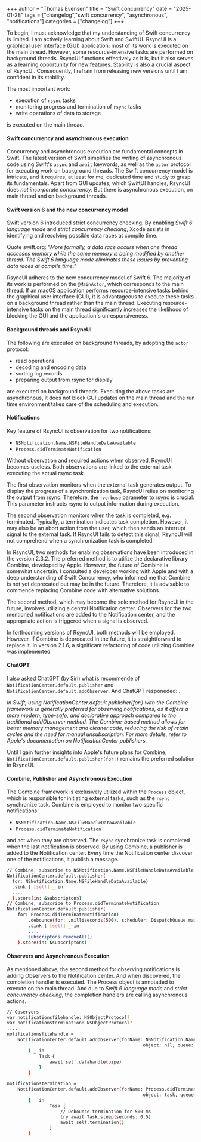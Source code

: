 +++
author = "Thomas Evensen"
title = "Swift concurrency"
date = "2025-01-28"
tags = ["changelog","swift concurrency", "asynchronous", "notifications"]
categories = ["changelog"]
+++

To begin, I must acknowledge that my understanding of Swift concurrency is limited. I am actively learning about Swift and SwiftUI. RsyncUI is a graphical user interface (GUI) application; most of its work is executed on the main thread. However, some resource-intensive tasks are performed on background threads. RsyncUI functions effectively as it is, but it also serves as a learning opportunity for new features. Stability is also a crucial aspect of RsyncUI. Consequently, I refrain from releasing new versions until I am confident in its stability.

The most important work: 

- execution of `rsync` tasks
- monitoring progress and termination of `rsync` tasks
- write operations of data to storage

is executed on the main thread.

#### Swift concurrency and asynchronous execution

Concurrency and asynchronous execution are fundamental concepts in Swift. The latest version of Swift simplifies the writing of asynchronous code using Swift's `async` and `await` keywords, as well as the `actor` protocol for executing work on background threads. The Swift concurrency model is intricate, and it requires, at least for me, dedicated time and study to grasp its fundamentals. Apart from GUI updates, which SwiftUI handles, RsyncUI does *not incorporate concurrency*. But there is asynchronous execution, on main thread and on background threads.

#### Swift version 6 and the new concurrency model

Swift version 6 introduced strict concurrency checking. By enabling *Swift 6 language mode*  and *strict concurrency checking*, Xcode assists in identifying and resolving possible data races at compile time.

Quote swift.org: *"More formally, a data race occurs when one thread accesses memory while the same memory is being modified by another thread. The Swift 6 language mode eliminates these issues by preventing data races at compile time."*

RsyncUI adheres to the new concurrency model of Swift 6. The majority of its work is performed on the `@MainActor`, which corresponds to the main thread. If an macOS application performs resource-intensive tasks behind the graphical user interface (GUI), it is advantageous to execute these tasks on a background thread rather than the main thread. Executing  resource-intensive tasks on the main thread significantly increases the likelihood of  blocking the GUI and the application's unresponsiveness.


#### Background threads and RsyncUI

The following are executed on background threads, by adopting the `actor` protocol: 

- read operations
- decoding and encoding data
- sorting log records
- preparing output from rsync for display

are executed on background threads. Executing the above tasks are asynchronous, it does not block GUI updates on the main thread and the run time environment takes care of the scheduling and execution. 

#### Notifications

Key feature of RsyncUI is observation for two notifications:

- `NSNotification.Name.NSFileHandleDataAvailable`
- `Process.didTerminateNotification`

Without observation and required actions when observed, RsyncUI becomes useless. Both observations are linked to the external task executing the actual rsync task.

The first observation monitors when the external task generates output. To display the progress of a synchronization task, RsyncUI relies on monitoring the output from rsync. Therefore, the `—verbose` parameter to rsync is crucial. This parameter instructs rsync to output information during execution.

The second observation monitors when the task is completed, e.g. terminated. Typically, a termination indicates task completion. However, it may also be an abort action from the user, which then sends an interrupt signal to the external task. If RsyncUI fails to detect this signal, RsyncUI will not comprehend when a synchronization task is completed.

In RsyncUI, two methods for enabling observations have been introduced in the version 2.3.2. The preferred method is to utilize the declarative library Combine, developed by Apple. However, the future of Combine is somewhat uncertain. I consulted a developer working with Apple and with a deep understanding of Swift Concurrency, who informed me that Combine is not yet deprecated but may be in the future. Therefore, it is advisable to commence replacing Combine code with alternative solutions. 

The second method, which may become the sole method for RsyncUI in the future, involves utilizing a central Notification center. Observers for the two mentioned notifications are added to the Notification center, and the appropriate action is triggered when a signal is observed.

In forthcoming versions of RsyncUI, both methods will be employed. However, if Combine is deprecated in the future, it is straightforward to replace it. In version 2.1.6, a significant refactoring of code utilizing Combine was implemented. 

#### ChatGPT

I also asked ChatGPT (by Siri) what is recommende of `NotificationCenter.default.publisher` and  `NotificationCenter.default.addObserver`. And ChatGPT responeded:
.

*In Swift, using NotificationCenter.default.publisher(for:) with the Combine framework is generally preferred for observing notifications, as it offers a more modern, type-safe, and declarative approach compared to the traditional addObserver method. The Combine-based method allows for better memory management and cleaner code, reducing the risk of retain cycles and the need for manual unsubscription. For more details, refer to Apple's documentation on NotificationCenter publishers.*

Until I gain further insights into Apple's future plans for Combine, `NotificationCenter.default.publisher(for:)` remains the preferred solution in RsyncUI.

#### Combine, Publisher and Asynchronous Execution

The Combine framework is exclusively utilized within the `Process` object, which is responsible for initiating external tasks,
such as the `rsync` synchronize task. Combine is employed to monitor two specific notifications.

- `NSNotification.Name.NSFileHandleDataAvailable`
- `Process.didTerminateNotification`

and act when they are observed. The `rsync` synchronize task is completed when the last notification is observed. By using Combine, a publisher is added to the Notification center. Every time the Notification center discover one of the notifications, it publish a message. 

```bash
// Combine, subscribe to NSNotification.Name.NSFileHandleDataAvailable
NotificationCenter.default.publisher(
  for: NSNotification.Name.NSFileHandleDataAvailable)
  .sink { [self] _ in
  ....
  }.store(in: &subscriptons)
// Combine, subscribe to Process.didTerminateNotification
NotificationCenter.default.publisher(
    for: Process.didTerminateNotification)
        .debounce(for: .milliseconds(500), scheduler: DispatchQueue.main)
        .sink { [self] _ in
        ....
        subscriptons.removeAll()
    }.store(in: &subscriptons)
```

#### Observers and Asynchronous Execution

As mentioned above, the second method for observing notifications is adding Observers to the Notification center. And when discovered, the completion handler is executed. The Process object is annotaded to execute on the main thread. And due to *Swift 6 language mode*  and *strict concurrency checking*, the completion handlers are calling asynchronous actions. 

```bash
// Observers
var notificationsfilehandle: NSObjectProtocol?
var notificationstermination: NSObjectProtocol?
....
notificationsfilehandle =
    NotificationCenter.default.addObserver(forName: NSNotification.Name.NSFileHandleDataAvailable,
                                                   object: nil, queue: nil)
        { _ in
            Task {
                await self.datahandle(pipe)
            }
        }

notificationstermination =
    NotificationCenter.default.addObserver(forName: Process.didTerminateNotification,
                                                   object: task, queue: nil)
        { _ in
                Task {
                    // Debounce termination for 500 ms
                    try await Task.sleep(seconds: 0.5)
                    await self.termination()
                }
        }
```
